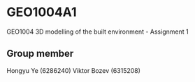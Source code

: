 # GEO1004A1
GEO1004 3D modelling of the built environment - Assignment 1

## Group member
Hongyu Ye (6286240)
Viktor Bozev (6315208)
